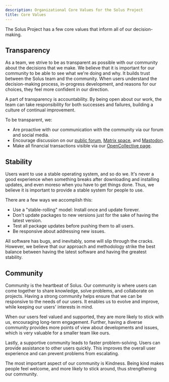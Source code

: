 ```yaml
---
description: Organizational Core Values for the Solus Project
title: Core Values
---
```


The Solus Project has a few core values that inform all of our decision-making.

## Transparency

As a team, we strive to be as transparent as possible with our community about the decisions that we make. We believe that it is important for our community to be able to see what we're doing and why. It builds trust between the Solus team and the community. When users understand the decision-making process, in-progress development, and reasons for our choices, they feel more confident in our direction.

A part of transparency is accountability. By being open about our work, the team can take responsibility for both successes and failures, building a culture of continual improvement.

To be transparent, we:

- Are proactive with our communication with the community via our forum and social media.
- Encourage discussion on our [public forum](https://discuss.getsol.us), [Matrix space](https://matrix.to/#/#solus:matrix.org), and [Mastodon](https://floss.social/@solus).
- Make all financial transactions visible via our [OpenCollective page](https://opencollective.com/getsolus#category-BUDGET).

## Stability

Users want to use a stable operating system, and so do we. It's never a good experience when something breaks after downloading and installing updates, and even moreso when you have to get things done. Thus, we believe it is important to provide a stable system for people to use.

There are a few ways we accomplish this:

- Use a "stable-rolling" model: Install once and update forever.
- Don't update packages to new versions just for the sake of having the latest version.
- Test all package updates before pushing them to all users.
- Be responsive about addressing new issues.

All software has bugs, and inevitably, some will slip through the cracks. However, we believe that our approach and methodology strike the best balance between having the latest software and having the greatest stability.

## Community

Community is the heartbeat of Solus. Our community is where users can come together to share knowledge, solve problems, and collaborate on projects. Having a strong community helps ensure that we can be responsive to the needs of our users. It enables us to evolve and improve, while keeping our users' interests in mind.

When our users feel valued and supported, they are more likely to stick with us, encouraging long-term engagement. Further, having a diverse community provides more points of view about developments and issues, which is very valuable for a smaller team like ours.

Lastly, a supportive community leads to faster problem-solving. Users can provide assistance to other users quickly. This improves the overall user experience and can prevent problems from escalating.

The most important aspect of our community is Kindness. Being kind makes people feel welcome, and more likely to stick around, thus strengthening our community.
